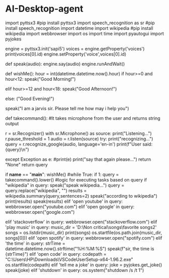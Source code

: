 # AI-Desktop-agent

import pyttsx3 #pip install pyttsx3
import speech_recognition as sr #pip install speech_recognition
import datetime
import wikipedia #pip install wikipedia 
import webbrowser
import os
import time
import pyautogui
import pyjokes



engine = pyttsx3.init('sapi5')
voices = engine.getProperty('voices')
print(voices[0].id)
engine.setProperty('voice',voices[0].id)

def speak(audio):
    engine.say(audio)
    engine.runAndWait()

def wishMe():
    hour = int(datetime.datetime.now().hour)
    if hour>=0 and hour<12:
        speak("Good Morning!")

   elif hour>=12 and hour<18:
        speak("Good Afternoon!")

 else:
        ("Good Evening!")


speak("I am a jarvis sir. Please tell me how may i help you")


def takecommand():
    #It takes microphone from the user and returns string output

   r = sr.Recognizer()
    with sr.Microphone() as source:
        print("Listening...")
        r.pause_threshold = 1
        audio = r.listen(source)
    try:
        print("recognizing...")
        query = r.recognize_google(audio, language='en-in')
      print(f"User said: {query}\n")  

   except Exception as e:
        #print(e)
        print("say that again please...")
        return "None"
    return query


if __name__ == "__main__":
    wishMe()
    #while True:
    if 1:
        query = takecommand().lower()
         #logic for executing tasks based on query
        if "wikipedia" in query:
             speak("speak wikipedia...")
             query = query.replace("wikipedia", "")
             results = wikipedia.summary(query,sentences=2)
             speak("according to wikipedia")
             print(results)
             speak(results)
        elif 'open youtube' in query:
            webbrowser.open("youtube.com")
            elif 'open google' in query:
            webbrowser.open("google.com")

   elif 'stackoverflow' in query:
            webbrowser.open("stackoverflow.com")
       elif 'play music' in query:
            music_dir = 'D:\\Non critical\\songs\\favorite songs2'
            songs = os.listdir(music_dir)
            print(songs)
            os.startfile(os.path.join(music_dir, songs[0]))
      elif 'open spotify' in query:
           webbrowser.open("spotify.com")
    elif 'the time' in query:
              strTime = datetime.datetime.now().strftime("%H:%M:%S") 
              speak(f"sir, the time is {strTime}") 
       elif 'open code' in query:
            codepath = "C:\\Users\\HP\\Downloads\\VSCodeUserSetup-x64-1.96.2.exe"
            os.startfile(codepath)
       elif 'tell me a joke' in query:
         joke = pyjokes.get_joke()
         speak(joke)
       elif 'shutdown' in query:
         os.system("shutdown /s /t 1")
